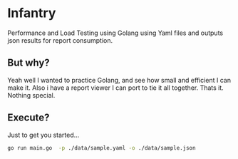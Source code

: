 # Infantry
Performance and Load Testing using Golang using Yaml files and outputs json results for report consumption.

## But why?
Yeah well I wanted to practice Golang, and see how small and efficient I can make it. Also i have a report viewer I can port to tie it all together. Thats it. Nothing special.

## Execute?
Just to get you started...
```bash
go run main.go  -p ./data/sample.yaml -o ./data/sample.json
```